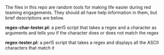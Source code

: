 The files in this repo are random tools for making life easier during red teaming engagements. They should all have help information in them, but brief descriptions are below.

**regex-char-tester.pl:** a perl5 script that takes a regex and a character as arguments and tells you if the character does or does not match the regex

**regex-tester.pl:** a perl5 script that takes a regex and displays all the ASCII characters that match it
